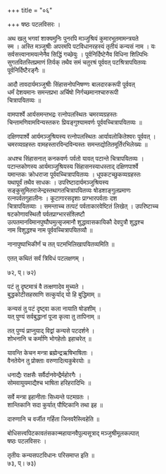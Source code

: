 +++
title = "०६"

+++
षष्ठः पटलविसरः ।  
  
अथ खलु भगवां शाक्यमुनिः पुनरपि मञ्जुश्रियं कुमारभूतमामन्त्रयते   
स्म । अस्ति मञ्जुश्रीः अपरमपि पटविधानरहस्यं तृतीयं कन्यसं नाम । यः   
सर्वसत्त्वानामयत्नेनैव सिद्धिं गच्छेयुः । पूर्वनिर्दिष्टेनैव विधिना शिल्पिभिः   
सुगतवितस्तिप्रमाणं तिर्यक् तथैव समं चतुरश्रं पूर्ववत् पटश्रित्रापयितव्यः   
पूर्वनिर्दिष्टैरङ्गैः ॥  
  
आदौ तावदार्यमञ्जुश्रीः सिंहासनोपनिषण्णः बालदारकरूपी पूर्ववत्   
धर्मं देशयमानः समन्तप्रभा अर्चिषो निर्गच्छमानश्चारुरूपी   
चित्रापयितव्यः ॥  
  
वामपार्श्वे आर्यसमन्तभद्रः रत्नोपलस्थितः चमरव्यग्रहस्तः   
चिन्तामणिवामविन्यस्तकरः प्रियङ्गुश्यामवर्णः पूर्ववच्चित्रापयितव्यः ॥   
  
दक्षिणपार्श्वे आर्यमञ्जुश्रियस्य रत्नोपलस्थितः आर्यावलोकितेश्वरः पूर्ववत् ।   
चमरव्यग्रहस्तः वामहस्तारविन्दविन्यस्तः समन्तद्योतितमूर्तिरभिलेख्यः ॥  
  
अधश्च सिंहासनात् कनकवर्णः पर्वतो यावत् पटान्ते चित्रापयितव्यः ।   
पटान्तकोणस्य आर्यमञ्जुश्रियस्य सिंहासनस्याधस्ताद् दक्षिणपार्श्वे   
यमान्तकः क्रोधराजा पूर्ववच्चित्रापयितव्यः । धूपकटच्छुकव्यग्रहस्तः   
यथापूर्वं तथैव साधकः । उपरिष्टादार्यमञ्जुश्रियस्य   
सङ्कुसुमितराजेन्द्रस्तथागतचित्रापयितव्यः षोडशाङ्गुलप्रमाणः   
रत्नपर्वतगुहालीनः । कूटागारसदृशाः प्राग्भारपर्वताः दश   
चित्रापयितव्याः । समन्ताच्च तत्पटं पर्वताकारवेष्टितं लिखेत् । उपरिष्टाच्च   
षटकोणावस्थितौ पर्वतप्राग्भारसंश्लिष्टौ   
उत्पतमानविमानपुष्पौघमुत्सृजमानौ शुद्धावासकायिकौ देवपुत्रौ शुद्धश्च   
नाम विशुद्धश्च नाम पूर्ववच्चित्रापयितव्यौ ॥  
  
नानापुष्पाभिकीर्णं च तत् पटमभिलिखापयितव्यमिति ॥  
  
एतत् कथितं सर्वं त्रिविधं पटलक्षणम् ।  
  
  
 ७२, प्। ७२)  
  
पटं तु दृष्टमात्रं वै तत्क्षणादेव मुच्यते ।  
बुद्धकोटीसहस्राणि सत्कुर्याद् यो हि बुद्धिमाम् ॥  
  
कन्यसं तु पटं दृष्ट्वा कला नायाति षोडशीम् ।  
यत् पुण्यं सर्वबुद्धानां पूजा कृत्वा तु तापिनाम् ॥  
  
तत् पुण्यं प्राप्नुयाद् विद्वां कन्यसे पटदर्शने ।  
शोभनानि च कर्माणि भोगहेतोः इहाचरेत् ॥  
  
यावन्ति केचन मन्त्रा ब्रह्मेन्द्रऋषिभाषिताः ।  
वैनतेयेन तु प्रोक्ताः वरुणादित्यकुबेरयोः ॥  
  
धनाद्यैः राक्षसैः सर्वैर्दानवेन्द्रैर्महोरगैः ।  
सोमवायुयमाद्यैश्च भाषिता हरिहरादिभिः ॥  
  
सर्वे मन्त्रा इहानीताः सिध्यन्ते पटमग्रतः ।  
शान्तिकानि सदा कुर्यात् पौष्टिकानि तथा इह ॥  
  
दारुणानि च वर्जीत गर्हिता जिनवरैस्त्विहेति ॥  
  
बोधिसत्त्वपिटकावतंसकान्महायानवैपुल्यसूत्राद् मञ्जुश्रीमूलकल्पात्   
षष्ठः पटलविसरः ।  
  
तृतीयः कन्यसपटविधानः परिसमाप्त इति ॥  
 ७३, प्। ७३)  
  
